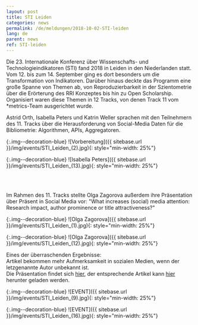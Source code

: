 ```yaml
---
layout: post
title: STI Leiden
categories: news
permalink: /de/meldungen/2018-10-02-STI-leiden
lang: de
parent: news
ref: STI-leiden
---
```

<!-- Start editing content here-->
Die 23. Internationale Konferenz über Wissenschafts- und Technologieindikatoren (STI) fand 2018 in Leiden in den Niederlanden statt. Vom 12. bis zum 14. September ging es dort besonders um die Transformation von Indikatoren. Darüber hinaus deckte das Programm eine große Spanne von Themen ab, von Reproduzierbarkeit in der Szientometrie über die Erörterung des RRI Konzeptes bis hin zu Open Scholarship.<br/>
Organisiert waren diese Themen in 12 Tracks, von denen Track 11 vom \*metrics-Team ausgerichtet wurde.

Astrid Orth, Isabella Peters und Katrin Weller sprachen mit den Teilnehmern des 11. Tracks über die Herausforderung von Social-Media Daten für die Bibliometrie: Algorithmen, APIs, Aggregatoren.

{:.img--decoration-blue}
![Vorbereitung]({{ sitebase.url }}/img/events/STI_Leiden_(2).jpg){: style="min-width: 25%"}

{:.img--decoration-blue}
![Isabella Peters]({{ sitebase.url }}/img/events/STI_Leiden_(13).jpg){: style="min-width: 25%"}


<br/>
<br/>

Im Rahmen des 11. Tracks stellte Olga Zagorova außerdem ihre Präsentation über Präsent in Social Media vor: "What increases (social) media attention: Research impact, author prominence or title attractiveness?"<br/>

{:.img--decoration-blue}
![Olga Zagorova]({{ sitebase.url }}/img/events/STI_Leiden_(1).jpg){: style="min-width: 25%"}

{:.img--decoration-blue}
![Olga Zagorova]({{ sitebase.url }}/img/events/STI_Leiden_(12).jpg){: style="min-width: 25%"}

Eines der überraschenden Ergebnisse:</br>
Artikel bekommen mehr Aufmerksamkeit in sozialen Medien, wenn der letzgenannte Autor unbekannt ist.<br/>
Die Präsentation findet sich [hier](https://www.slideshare.net/OlgaZagovora1/what-increases-social-media-attention-research-impact-author-prominence-or-title-attractiveness-115018382), der entsprechende Artikel kann [hier](https://arxiv.org/abs/1809.06299) herunter geladen werden.


{:.img--decoration-blue}
![EVENT]({{ sitebase.url }}/img/events/STI_Leiden_(9).jpg){: style="min-width: 25%"}

{:.img--decoration-blue}
![EVENT]({{ sitebase.url }}/img/events/STI_Leiden_(16).jpg){: style="min-width: 25%"}


